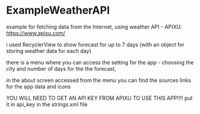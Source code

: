 # ExampleWeatherAPI
example for fetching data from the Internet, using weather API - APIXU: https://www.apixu.com/

i used RecyclerView to show forecast for up to 7 days (with an object for storing weather data for each day)

there is a menu where you can access the setting for the app - choosing the city and number of days for the the forecast,

in the about screen accessed from the menu you can find the sources links for the app data and icons

YOU WILL NEED TO GET AN API KEY FROM APIXU TO USE THIS APP!!!! put it in api_key in the strings.xml file


